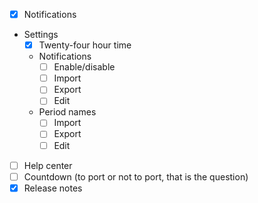 -   [x] Notifications
-   Settings
    -   [x] Twenty-four hour time
    -   Notifications
        -   [ ] Enable/disable
        -   [ ] Import
        -   [ ] Export
        -   [ ] Edit
    -   Period names
        -   [ ] Import
        -   [ ] Export
        -   [ ] Edit
-   [ ] Help center
-   [ ] Countdown (to port or not to port, that is the question)
-   [x] Release notes
